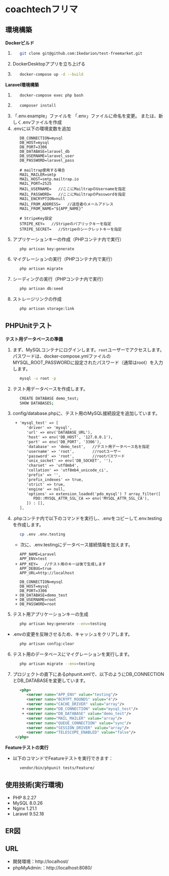 # coachtechフリマ

## 環境構築
**Dockerビルド**
1. ```bash
      git clone git@github.com:Ikedarion/test-freemarket.git
   ```
2.  DockerDesktopアプリを立ち上げる

3. ```bash
      docker-compose up -d --build
   ```

**Laravel環境構築**
1. ```bash
      docker-compose exec php bash
   ```
2. ```bash
      composer install
   ```
3. 「.env.example」ファイルを 「.env」ファイルに命名を変更。
   または、新しく.envファイルを作成
4. .envに以下の環境変数を追加
   ```
      DB_CONNECTION=mysql
      DB_HOST=mysql
      DB_PORT=3306
      DB_DATABASE=laravel_db
      DB_USERNAME=laravel_user
      DB_PASSWORD=laravel_pass

      # mailtrap使用する場合
      MAIL_MAILER=smtp
      MAIL_HOST=smtp.mailtrap.io
      MAIL_PORT=2525
      MAIL_USERNAME=   //ここにMailtrapのUsernameを指定
      MAIL_PASSWORD=   //ここにMailtrapのPasswordを指定
      MAIL_ENCRYPTION=null
      MAIL_FROM_ADDRESS=   //送信者のメールアドレス
      MAIL_FROM_NAME="${APP_NAME}"

      # StripeKey設定
      STRIPE_KEY=   //Stripeのパブリックキーを指定
      STRIPE_SECRET=   //Stripeのシークレットキーを指定
   ```
5. アプリケーションキーの作成（PHPコンテナ内で実行）
   ```bash
      php artisan key:generate
   ```
6. マイグレーションの実行（PHPコンテナ内で実行）
   ```bash
      php artisan migrate
   ```
7. シーディングの実行（PHPコンテナ内で実行）
   ```bash
      php artisan db:seed
   ```
8. ストレージリンクの作成
   ```bash
      php artisan storage:link
   ```


## PHPUnitテスト
**テスト用データベースの準備**
1. まず、MySQLコンテナにログインします。`root`ユーザーでアクセスします。
   パスワードは、docker-compose.ymlファイルのMYSQL_ROOT_PASSWORDに設定されたパスワード（通常はroot）を入力します。
   ```bash
      mysql -u root -p
   ```
2. テスト用データベースを作成します。
   ```bash
      CREATE DATABASE demo_test;
      SHOW DATABASES;
   ```
3. config/database.phpに、テスト用のMySQL接続設定を追加しています。
   ```xml
    + 'mysql_test' => [
         'driver' => 'mysql',
         'url' => env('DATABASE_URL'),
         'host' => env('DB_HOST', '127.0.0.1'),
         'port' => env('DB_PORT', '3306'),
         'database' => 'demo_test',   //テスト用データベース名を指定
         'username' => 'root',        //rootユーザー
         'password' => 'root',        //rootパスワード
         'unix_socket' => env('DB_SOCKET', ''),
         'charset' => 'utf8mb4',
         'collation' => 'utf8mb4_unicode_ci',
         'prefix' => '',
         'prefix_indexes' => true,
         'strict' => true,
         'engine' => null,
         'options' => extension_loaded('pdo_mysql') ? array_filter([
            PDO::MYSQL_ATTR_SSL_CA => env('MYSQL_ATTR_SSL_CA'),
         ]) : [],
      ],
   ```
4. .phpコンテナ内で以下のコマンドを実行し、.envをコピーして.env.testingを作成します。
   ```bash
      cp .env .env.testing
   ```
   - 次に、.env.testingにデータベース接続情報を加えます。
   ```
      APP_NAME=Laravel
      APP_ENV=test
    + APP_KEY=   //テスト用のキーは後で生成します
      APP_DEBUG=true
      APP_URL=http://localhost

      DB_CONNECTION=mysql
      DB_HOST=mysql
      DB_PORT=3306
    + DB_DATABASE=demo_test
    + DB_USERNAME=root
    + DB_PASSWORD=root
   ```
5. テスト用アプリケーションキーの生成
   ```bash
      php artisan key:generate --env=testing
   ```
 - .envの変更を反映させるため、キャッシュをクリアします。
   ```bash
      php artisan config:clear
   ```
6. テスト用のデータベースにマイグレーションを実行します。
   ```bash
      php artisan migrate --env=testing
   ```
7. プロジェクトの直下にあるphpunit.xmlで、以下のようにDB_CONNECTIONとDB_DATABASEを変更しています。
   ```xml
      <php>
         <server name="APP_ENV" value="testing"/>
         <server name="BCRYPT_ROUNDS" value="4"/>
         <server name="CACHE_DRIVER" value="array"/>
       + <server name="DB_CONNECTION" value="mysql_test"/>
       + <server name="DB_DATABASE" value="demo_test"/>
         <server name="MAIL_MAILER" value="array"/>
         <server name="QUEUE_CONNECTION" value="sync"/>
         <server name="SESSION_DRIVER" value="array"/>
         <server name="TELESCOPE_ENABLED" value="false"/>
    </php>
   ```

**Featureテストの実行**
- 以下のコマンドでFeatureテストを実行できます：

   ```bash
      vendor/bin/phpunit tests/Feature/
   ```


## 使用技術(実行環境)
- PHP 8.2.27
- MySQL 8.0.26
- Nginx 1.21.1
- Laravel 9.52.18


## ER図


## URL
- 開発環境：http://localhost/
- phpMyAdmin:：http://localhost:8080/

